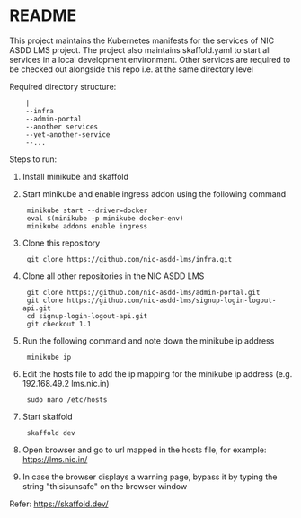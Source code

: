 # README

This project maintains the Kubernetes manifests for the services of NIC ASDD LMS project. The project also maintains skaffold.yaml to start all services in a local development environment. Other services are required to be checked out alongside this repo i.e. at the same directory level

Required directory structure:

        |
        --infra
        --admin-portal
        --another services
        --yet-another-service
        --...

Steps to run:

1. Install minikube and skaffold
2. Start minikube and enable ingress addon using the following command

        minikube start --driver=docker
        eval $(minikube -p minikube docker-env)
        minikube addons enable ingress

3. Clone this repository

        git clone https://github.com/nic-asdd-lms/infra.git

4. Clone all other repositories in the NIC ASDD LMS

        git clone https://github.com/nic-asdd-lms/admin-portal.git
        git clone https://github.com/nic-asdd-lms/signup-login-logout-api.git
        cd signup-login-logout-api.git
        git checkout 1.1

5. Run the following command and note down the minikube ip address

        minikube ip

6. Edit the hosts file to add the ip mapping for the minikube ip address (e.g. 192.168.49.2 lms.nic.in)

        sudo nano /etc/hosts

7. Start skaffold

        skaffold dev

8. Open browser and go to url mapped in the hosts file, for example: <https://lms.nic.in/>
9. In case the browser displays a warning page, bypass it by typing the string "thisisunsafe" on the browser window

Refer: <https://skaffold.dev/>
